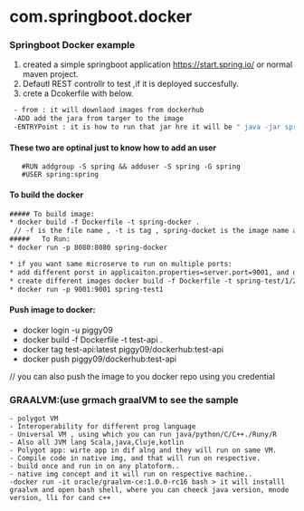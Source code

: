 # com.springboot.docker
### Springboot Docker example

1. created a simple springboot application https://start.spring.io/ or normal maven project.
2. Defautl REST controllr to test ,if it is deployed succesfully.
3. crete a Dcokerfile with below.
 ```bash
  - from : it will downlaod images from dockerhub
  -ADD add the jara from targer to the image
  -ENTRYPoint : it is how to run that jar hre it will be " java -jar spring-docker.jar"
  ```
  #### These two are optinal just to know how to add an user 
       #RUN addgroup -S spring && adduser -S spring -G spring
       #USER spring:spring
  #### To build the docker
  
  ```xml
  ##### To build image:
  * docker build -f Dockerfile -t spring-docker . 
   // -f is the file name , -t is tag , spring-docket is the image name and . is cuurnet directory where the file is
  #####   To Run:
  * docker run -p 8080:8080 spring-docker
  
  * if you want same microserve to run on multiple ports:
  * add different porst in applicaiton.properties=server.port=9001, and do mavn install.
  * create different images docker build -f Dockerfile -t spring-test/1/2/3 . 
  * docker run -p 9001:9001 spring-test1
  
   ```
   #### Push image to docker:
   * docker login -u piggy09
   * docker build -f Dockerfile -t test-api . 
   * docker tag test-api:latest piggy09/dockerhub:test-api
   * docker push piggy09/dockerhub:test-api
  
  // you can also push the image to you docker repo using you credential
  
  ### GRAALVM:(use grmach graalVM to see the sample
  ```
  - polygot VM
  - Interoperability for different prog language
  - Universal VM , using which you can run java/python/C/C++./Runy/R
  - Also all JVM lang Scala,java,Cluje,kotlin
  - Polygot app: wirte app in dif alng and they will run on same VM.
  - Compile code in native img, and that will run on respective.
  - build once and run in on any platoform..
  - native img concept and it will run on respective machine..
  -docker run -it oracle/graalvm-ce:1.0.0-rc16 bash > it will installl graalvm and open bash shell, where you can cheeck java version, mnode version, lli for cand c++
  ```
